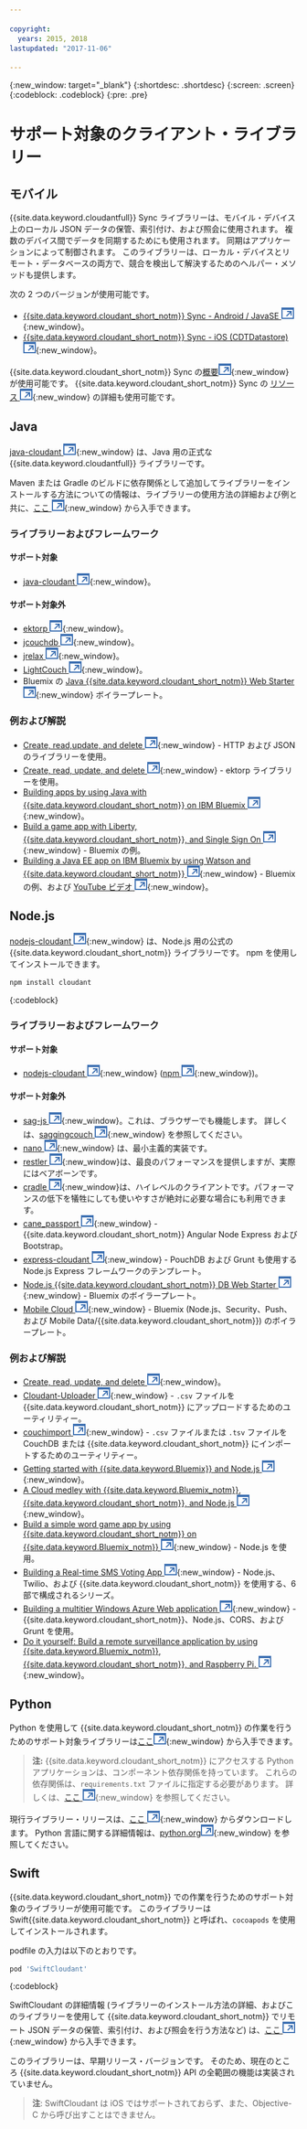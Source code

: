 ```yaml
---

copyright:
  years: 2015, 2018
lastupdated: "2017-11-06"

---
```


{:new_window: target="_blank"}
{:shortdesc: .shortdesc}
{:screen: .screen}
{:codeblock: .codeblock}
{:pre: .pre}

<!-- Acrolinx: 2017-03-06 -->

# サポート対象のクライアント・ライブラリー

## モバイル

{{site.data.keyword.cloudantfull}} Sync ライブラリーは、モバイル・デバイス上のローカル JSON データの保管、索引付け、および照会に使用されます。
複数のデバイス間でデータを同期するためにも使用されます。
同期はアプリケーションによって制御されます。
このライブラリーは、ローカル・デバイスとリモート・データベースの両方で、競合を検出して解決するためのヘルパー・メソッドも提供します。

次の 2 つのバージョンが使用可能です。

-   [{{site.data.keyword.cloudant_short_notm}} Sync - Android / JavaSE ![「外部リンク」アイコン](../images/launch-glyph.svg "「外部リンク」アイコン")](https://github.com/cloudant/sync-android){:new_window}。
-   [{{site.data.keyword.cloudant_short_notm}} Sync - iOS (CDTDatastore) ![「外部リンク」アイコン](../images/launch-glyph.svg "「外部リンク」アイコン")](https://github.com/cloudant/CDTDatastore){:new_window}。

{{site.data.keyword.cloudant_short_notm}} Sync の[概要![外部リンク・アイコン](../images/launch-glyph.svg "外部リンク・アイコン")](https://cloudant.com/product/cloudant-features/sync/){:new_window} が使用可能です。
{{site.data.keyword.cloudant_short_notm}} Sync の [リソース ![外部リンク・アイコン](../images/launch-glyph.svg "外部リンク・アイコン")](https://cloudant.com/cloudant-sync-resources/){:new_window} の詳細も使用可能です。

## Java

[java-cloudant ![外部リンク・アイコン](../images/launch-glyph.svg "外部リンク・アイコン")](https://github.com/cloudant/java-cloudant){:new_window} は、Java 用の正式な {{site.data.keyword.cloudantfull}} ライブラリーです。

Maven または Gradle のビルドに依存関係として追加してライブラリーをインストールする方法についての情報は、ライブラリーの使用方法の詳細および例と共に、[ここ ![外部リンク・アイコン](../images/launch-glyph.svg "外部リンク・アイコン")](https://github.com/cloudant/java-cloudant#installation-and-usage){:new_window} から入手できます。

### ライブラリーおよびフレームワーク

#### サポート対象

-   [java-cloudant ![「外部リンク」アイコン](../images/launch-glyph.svg "「外部リンク」アイコン")](https://github.com/cloudant/java-cloudant){:new_window}。

#### サポート対象外

-   [ektorp ![「外部リンク」アイコン](../images/launch-glyph.svg "「外部リンク」アイコン")](http://ektorp.org/){:new_window}。
-   [jcouchdb ![「外部リンク」アイコン](../images/launch-glyph.svg "「外部リンク」アイコン")](http://code.google.com/p/jcouchdb/){:new_window}。
-   [jrelax ![「外部リンク」アイコン](../images/launch-glyph.svg "「外部リンク」アイコン")](https://github.com/isterin/jrelax){:new_window}。
-   [LightCouch ![「外部リンク」アイコン](../images/launch-glyph.svg "「外部リンク」アイコン")](http://www.lightcouch.org/){:new_window}。
-   Bluemix の [Java {{site.data.keyword.cloudant_short_notm}} Web Starter ![外部リンク・アイコン](../images/launch-glyph.svg "外部リンク・アイコン")](https://ace.ng.bluemix.net/#/store/cloudOEPaneId=store&appTemplateGuid=CloudantJavaBPTemplate&fromCatalog=true){:new_window} ボイラープレート。

### 例および解説

-   [Create, read,update, and delete ![外部リンク・アイコン](../images/launch-glyph.svg "外部リンク・アイコン")](https://github.com/cloudant/haengematte/tree/master/java){:new_window} - HTTP および JSON のライブラリーを使用。
-   [Create, read, update, and delete ![外部リンク・アイコン](../images/launch-glyph.svg "外部リンク・アイコン")](https://github.com/cloudant/haengematte/tree/master/java/CrudWithEktorp){:new_window} - ektorp ライブラリーを使用。
-   [Building apps by using Java with {{site.data.keyword.cloudant_short_notm}} on IBM Bluemix ![外部リンク・アイコン](../images/launch-glyph.svg "外部リンク・アイコン")](https://cloudant.com/blog/building-apps-using-java-with-cloudant-on-ibm-bluemix/){:new_window}。
-   [Build a game app with Liberty, {{site.data.keyword.cloudant_short_notm}}, and Single Sign On ![外部リンク・アイコン](../images/launch-glyph.svg "外部リンク・アイコン")](http://www.ibm.com/developerworks/cloud/library/cl-multiservicegame-app/index.html?ca=drs-){:new_window} - Bluemix の例。
-   [Building a Java EE app on IBM Bluemix by using Watson and {{site.data.keyword.cloudant_short_notm}} ![外部リンク・アイコン](../images/launch-glyph.svg "外部リンク・アイコン")](https://developer.ibm.com/bluemix/2014/10/17/building-java-ee-app-ibm-bluemix-using-watson-cloudant/){:new_window} - Bluemix の例、および [YouTube ビデオ ![外部リンク・アイコン](../images/launch-glyph.svg "外部リンク・アイコン")](https://www.youtube.com/watch?feature=youtu.be&v=9AFMY6m0LIU&app=desktop){:new_window}。


## Node.js

[nodejs-cloudant ![外部リンク・アイコン](../images/launch-glyph.svg "外部リンク・アイコン")](https://github.com/cloudant/nodejs-cloudant){:new_window} は、Node.js 用の公式の {{site.data.keyword.cloudant_short_notm}} ライブラリーです。
npm を使用してインストールできます。

```sh
npm install cloudant
```
{:codeblock}

### ライブラリーおよびフレームワーク

#### サポート対象

-   [nodejs-cloudant ![外部リンク・アイコン](../images/launch-glyph.svg "外部リンク・アイコン")](https://github.com/cloudant/nodejs-cloudant){:new_window} ([npm ![外部リンク・アイコン](../images/launch-glyph.svg "外部リンク・アイコン")](https://www.npmjs.org/package/cloudant){:new_window})。

#### サポート対象外

-   [sag-js ![外部リンク・アイコン](../images/launch-glyph.svg "外部リンク・アイコン")](https://github.com/sbisbee/sag-js){:new_window}。これは、ブラウザーでも機能します。
    詳しくは、[saggingcouch ![外部リンク・アイコン](../images/launch-glyph.svg "外部リンク・アイコン")](https://github.com/sbisbee/saggingcouch.com){:new_window} を参照してください。
-   [nano ![外部リンク・アイコン](../images/launch-glyph.svg "外部リンク・アイコン")](https://github.com/dscape/nano){:new_window} は、最小主義的実装です。
-   [restler ![「外部リンク」アイコン](../images/launch-glyph.svg "「外部リンク」アイコン")](https://github.com/danwrong/restler){:new_window}は、最良のパフォーマンスを提供しますが、実際にはベアボーンです。
-   [cradle ![「外部リンク」アイコン](../images/launch-glyph.svg "「外部リンク」アイコン")](https://github.com/flatiron/cradle){:new_window}は、ハイレベルのクライアントです。パフォーマンスの低下を犠牲にしても使いやすさが絶対に必要な場合にも利用できます。
-   [cane_passport ![外部リンク・アイコン](../images/launch-glyph.svg "外部リンク・アイコン")](https://github.com/ddemichele/cane_passport){:new_window} - {{site.data.keyword.cloudant_short_notm}} Angular Node Express および Bootstrap。
-   [express-cloudant ![外部リンク・アイコン](../images/launch-glyph.svg "外部リンク・アイコン")](https://github.com/cloudant-labs/express-cloudant){:new_window} - PouchDB および Grunt も使用する Node.js Express フレームワークのテンプレート。
-   [Node.js {{site.data.keyword.cloudant_short_notm}} DB Web Starter ![「外部リンク」アイコン](../images/launch-glyph.svg "「外部リンク」アイコン")](https://ace.ng.bluemix.net/#/store/cloudOEPaneId=store&appTemplateGuid=nodejscloudantbp&fromCatalog=true){:new_window} - Bluemix のボイラープレート。
-   [Mobile Cloud ![「外部リンク」アイコン](../images/launch-glyph.svg "「外部リンク」アイコン")](https://ace.ng.bluemix.net/#/store/cloudOEPaneId=store&appTemplateGuid=mobileBackendStarter&fromCatalog=true){:new_window} - Bluemix (Node.js、Security、Push、および Mobile Data/{{site.data.keyword.cloudant_short_notm}}) のボイラープレート。

### 例および解説

-   [Create, read, update, and delete ![外部リンク・アイコン](../images/launch-glyph.svg "外部リンク・アイコン")](https://github.com/cloudant/haengematte/tree/master/nodejs){:new_window}。
-   [Cloudant-Uploader ![外部リンク・アイコン](../images/launch-glyph.svg "外部リンク・アイコン")](https://github.com/garbados/Cloudant-Uploader){:new_window} - `.csv` ファイルを {{site.data.keyword.cloudant_short_notm}} にアップロードするためのユーティリティー。
-   [couchimport ![外部リンク・アイコン](../images/launch-glyph.svg "外部リンク・アイコン")](https://github.com/glynnbird/couchimport){:new_window} - `.csv` ファイルまたは `.tsv` ファイルを CouchDB または {{site.data.keyword.cloudant_short_notm}} にインポートするためのユーティリティー。
-   [Getting started with {{site.data.keyword.Bluemix}} and Node.js ![「外部リンク」アイコン](../images/launch-glyph.svg "「外部リンク」アイコン")](http://thoughtsoncloud.com/2014/07/getting-started-ibm-bluemix-node-js/){:new_window}。
-   [A Cloud medley with {{site.data.keyword.Bluemix_notm}}, {{site.data.keyword.cloudant_short_notm}}, and Node.js ![外部リンク・アイコン](../images/launch-glyph.svg "外部リンク・アイコン")](https://gigadom.wordpress.com/2014/08/15/a-cloud-medley-with-ibm-bluemix-cloudant-db-and-node-js/){:new_window}。
-   [Build a simple word game app by using {{site.data.keyword.cloudant_short_notm}} on {{site.data.keyword.Bluemix_notm}} ![外部リンク・アイコン](../images/launch-glyph.svg "外部リンク・アイコン")](http://www.ibm.com/developerworks/cloud/library/cl-guesstheword-app/index.html?ca=drs-){:new_window} - Node.js を使用。
-   [Building a Real-time SMS Voting App ![外部リンク・アイコン](../images/launch-glyph.svg "外部リンク・アイコン")](https://www.twilio.com/blog/2012/09/building-a-real-time-sms-voting-app-part-1-node-js-couchdb.html){:new_window} - Node.js、Twilio、および {{site.data.keyword.cloudant_short_notm}} を使用する、6 部で構成されるシリーズ。
-   [Building a multitier Windows Azure Web application ![外部リンク・アイコン](../images/launch-glyph.svg "外部リンク・アイコン")](http://msopentech.com/blog/2013/12/19/tutorial-building-multi-tier-windows-azure-web-application-use-cloudants-couchdb-service-node-js-cors-grunt-2/){:new_window} - {{site.data.keyword.cloudant_short_notm}}、Node.js、CORS、および Grunt を使用。
-   [Do it yourself: Build a remote surveillance application by using {{site.data.keyword.Bluemix_notm}}, {{site.data.keyword.cloudant_short_notm}}, and Raspberry Pi. ![外部リンク・アイコン](../images/launch-glyph.svg "外部リンク・アイコン")](http://www.ibm.com/developerworks/library/ba-remoteservpi-app/index.html){:new_window}。

## Python

Python を使用して {{site.data.keyword.cloudant_short_notm}} の作業を行うためのサポート対象ライブラリーは[ここ![外部リンク・アイコン](../images/launch-glyph.svg "外部リンク・アイコン")](https://github.com/cloudant/python-cloudant){:new_window} から入手できます。

>   **注:** {{site.data.keyword.cloudant_short_notm}} にアクセスする Python アプリケーションは、コンポーネント依存関係を持っています。 これらの依存関係は、`requirements.txt` ファイルに指定する必要があります。 詳しくは、[ここ ![外部リンク・アイコン](../images/launch-glyph.svg "外部リンク・アイコン")](https://pip.readthedocs.io/en/1.1/requirements.html){:new_window} を参照してください。

現行ライブラリー・リリースは、[ここ ![外部リンク・アイコン](../images/launch-glyph.svg "外部リンク・アイコン")](https://pypi.python.org/pypi/cloudant/){:new_window} からダウンロードします。
Python 言語に関する詳細情報は、[python.org![「外部リンク」アイコン](../images/launch-glyph.svg "「外部リンク」アイコン")](https://www.python.org/about/){:new_window} を参照してください。 

## Swift

{{site.data.keyword.cloudant_short_notm}} での作業を行うためのサポート対象のライブラリーが使用可能です。
このライブラリーは Swift{{site.data.keyword.cloudant_short_notm}} と呼ばれ、`cocoapods` を使用してインストールされます。

podfile の入力は以下のとおりです。

```sh
pod 'SwiftCloudant'
```
{:codeblock}

SwiftCloudant の詳細情報 (ライブラリーのインストール方法の詳細、およびこのライブラリーを使用して {{site.data.keyword.cloudant_short_notm}} でリモート JSON データの保管、索引付け、および照会を行う方法など) は、[ここ ![外部リンク・アイコン](../images/launch-glyph.svg "外部リンク・アイコン")](https://github.com/cloudant/swift-cloudant){:new_window} から入手できます。

このライブラリーは、早期リリース・バージョンです。
そのため、現在のところ {{site.data.keyword.cloudant_short_notm}} API の全範囲の機能は実装されていません。 

>   **注**: SwiftCloudant は iOS ではサポートされておらず、また、Objective-C から呼び出すことはできません。

